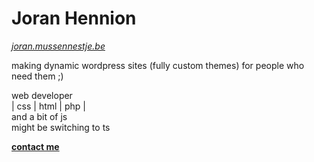 # Joran Hennion
_[joran.mussennestje.be](https://joran.mussennestje.be/)_

making dynamic wordpress sites (fully custom themes) for people who need them ;)

web developer<br />
| css | html | php |<br />
and a bit of js<br />
might be switching to ts<br />

**[contact me](mailto:joranhennion@duck.com?subject=[GitHub]%20Source:%20profile%20readme)**

